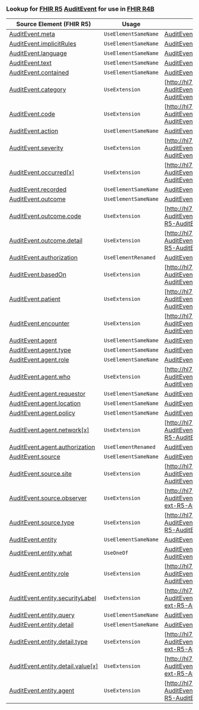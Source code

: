 ### Lookup for [FHIR R5](https://hl7.org/fhir/R5/) [AuditEvent](https://hl7.org/fhir/R5/AuditEvent.html) for use in [FHIR R4B](https://hl7.org/fhir/R4B/)

| Source Element (FHIR R5) | Usage | Target |
| -------------- | ----- | ------ |
| [AuditEvent.meta](https://hl7.org/fhir/R5/AuditEvent.html#resource) | `UseElementSameName` | [AuditEvent.meta](https://hl7.org/fhir/R4B/AuditEvent.html#resource) |
| [AuditEvent.implicitRules](https://hl7.org/fhir/R5/AuditEvent.html#resource) | `UseElementSameName` | [AuditEvent.implicitRules](https://hl7.org/fhir/R4B/AuditEvent.html#resource) |
| [AuditEvent.language](https://hl7.org/fhir/R5/AuditEvent.html#resource) | `UseElementSameName` | [AuditEvent.language](https://hl7.org/fhir/R4B/AuditEvent.html#resource) |
| [AuditEvent.text](https://hl7.org/fhir/R5/AuditEvent.html#resource) | `UseElementSameName` | [AuditEvent.text](https://hl7.org/fhir/R4B/AuditEvent.html#resource) |
| [AuditEvent.contained](https://hl7.org/fhir/R5/AuditEvent.html#resource) | `UseElementSameName` | [AuditEvent.contained](https://hl7.org/fhir/R4B/AuditEvent.html#resource) |
| [AuditEvent.category](https://hl7.org/fhir/R5/AuditEvent.html#resource) | `UseExtension` | [http://hl7.org/fhir/5.0/StructureDefinition/extension-AuditEvent.category](StructureDefinition-ext-R5-AuditEvent.category.html) |
| [AuditEvent.code](https://hl7.org/fhir/R5/AuditEvent.html#resource) | `UseExtension` | [http://hl7.org/fhir/5.0/StructureDefinition/extension-AuditEvent.code](StructureDefinition-ext-R5-AuditEvent.code.html) |
| [AuditEvent.action](https://hl7.org/fhir/R5/AuditEvent.html#resource) | `UseElementSameName` | [AuditEvent.action](https://hl7.org/fhir/R4B/AuditEvent.html#resource) |
| [AuditEvent.severity](https://hl7.org/fhir/R5/AuditEvent.html#resource) | `UseExtension` | [http://hl7.org/fhir/5.0/StructureDefinition/extension-AuditEvent.severity](StructureDefinition-ext-R5-AuditEvent.severity.html) |
| [AuditEvent.occurred[x]](https://hl7.org/fhir/R5/AuditEvent.html#resource) | `UseExtension` | [http://hl7.org/fhir/5.0/StructureDefinition/extension-AuditEvent.occurred](StructureDefinition-ext-R5-AuditEvent.occurred.html) |
| [AuditEvent.recorded](https://hl7.org/fhir/R5/AuditEvent.html#resource) | `UseElementSameName` | [AuditEvent.recorded](https://hl7.org/fhir/R4B/AuditEvent.html#resource) |
| [AuditEvent.outcome](https://hl7.org/fhir/R5/AuditEvent.html#resource) | `UseElementSameName` | [AuditEvent.outcome](https://hl7.org/fhir/R4B/AuditEvent.html#resource) |
| [AuditEvent.outcome.code](https://hl7.org/fhir/R5/AuditEvent.html#resource) | `UseExtension` | [http://hl7.org/fhir/5.0/StructureDefinition/extension-AuditEvent.outcome.code](StructureDefinition-ext-R5-AuditEvent.ou.code.html) |
| [AuditEvent.outcome.detail](https://hl7.org/fhir/R5/AuditEvent.html#resource) | `UseExtension` | [http://hl7.org/fhir/5.0/StructureDefinition/extension-AuditEvent.outcome.detail](StructureDefinition-ext-R5-AuditEvent.ou.detail.html) |
| [AuditEvent.authorization](https://hl7.org/fhir/R5/AuditEvent.html#resource) | `UseElementRenamed` | [AuditEvent.purposeOfEvent](https://hl7.org/fhir/R4B/AuditEvent.html#resource) |
| [AuditEvent.basedOn](https://hl7.org/fhir/R5/AuditEvent.html#resource) | `UseExtension` | [http://hl7.org/fhir/5.0/StructureDefinition/extension-AuditEvent.basedOn](StructureDefinition-ext-R5-AuditEvent.basedOn.html) |
| [AuditEvent.patient](https://hl7.org/fhir/R5/AuditEvent.html#resource) | `UseExtension` | [http://hl7.org/fhir/5.0/StructureDefinition/extension-AuditEvent.patient](StructureDefinition-ext-R5-AuditEvent.patient.html) |
| [AuditEvent.encounter](https://hl7.org/fhir/R5/AuditEvent.html#resource) | `UseExtension` | [http://hl7.org/fhir/5.0/StructureDefinition/extension-AuditEvent.encounter](StructureDefinition-ext-R5-AuditEvent.encounter.html) |
| [AuditEvent.agent](https://hl7.org/fhir/R5/AuditEvent.html#resource) | `UseElementSameName` | [AuditEvent.agent](https://hl7.org/fhir/R4B/AuditEvent.html#resource) |
| [AuditEvent.agent.type](https://hl7.org/fhir/R5/AuditEvent.html#resource) | `UseElementSameName` | [AuditEvent.agent.type](https://hl7.org/fhir/R4B/AuditEvent.html#resource) |
| [AuditEvent.agent.role](https://hl7.org/fhir/R5/AuditEvent.html#resource) | `UseElementSameName` | [AuditEvent.agent.role](https://hl7.org/fhir/R4B/AuditEvent.html#resource) |
| [AuditEvent.agent.who](https://hl7.org/fhir/R5/AuditEvent.html#resource) | `UseExtension` | [http://hl7.org/fhir/5.0/StructureDefinition/extension-AuditEvent.agent.who](StructureDefinition-ext-R5-AuditEvent.ag.who.html) |
| [AuditEvent.agent.requestor](https://hl7.org/fhir/R5/AuditEvent.html#resource) | `UseElementSameName` | [AuditEvent.agent.requestor](https://hl7.org/fhir/R4B/AuditEvent.html#resource) |
| [AuditEvent.agent.location](https://hl7.org/fhir/R5/AuditEvent.html#resource) | `UseElementSameName` | [AuditEvent.agent.location](https://hl7.org/fhir/R4B/AuditEvent.html#resource) |
| [AuditEvent.agent.policy](https://hl7.org/fhir/R5/AuditEvent.html#resource) | `UseElementSameName` | [AuditEvent.agent.policy](https://hl7.org/fhir/R4B/AuditEvent.html#resource) |
| [AuditEvent.agent.network[x]](https://hl7.org/fhir/R5/AuditEvent.html#resource) | `UseExtension` | [http://hl7.org/fhir/5.0/StructureDefinition/extension-AuditEvent.agent.network](StructureDefinition-ext-R5-AuditEvent.ag.network.html) |
| [AuditEvent.agent.authorization](https://hl7.org/fhir/R5/AuditEvent.html#resource) | `UseElementRenamed` | [AuditEvent.agent.purposeOfUse](https://hl7.org/fhir/R4B/AuditEvent.html#resource) |
| [AuditEvent.source](https://hl7.org/fhir/R5/AuditEvent.html#resource) | `UseElementSameName` | [AuditEvent.source](https://hl7.org/fhir/R4B/AuditEvent.html#resource) |
| [AuditEvent.source.site](https://hl7.org/fhir/R5/AuditEvent.html#resource) | `UseExtension` | [http://hl7.org/fhir/5.0/StructureDefinition/extension-AuditEvent.source.site](StructureDefinition-ext-R5-AuditEvent.so.site.html) |
| [AuditEvent.source.observer](https://hl7.org/fhir/R5/AuditEvent.html#resource) | `UseExtension` | [http://hl7.org/fhir/5.0/StructureDefinition/extension-AuditEvent.source.observer](StructureDefinition-ext-R5-AuditEvent.so.observer.html) |
| [AuditEvent.source.type](https://hl7.org/fhir/R5/AuditEvent.html#resource) | `UseExtension` | [http://hl7.org/fhir/5.0/StructureDefinition/extension-AuditEvent.source.type](StructureDefinition-ext-R5-AuditEvent.so.type.html) |
| [AuditEvent.entity](https://hl7.org/fhir/R5/AuditEvent.html#resource) | `UseElementSameName` | [AuditEvent.entity](https://hl7.org/fhir/R4B/AuditEvent.html#resource) |
| [AuditEvent.entity.what](https://hl7.org/fhir/R5/AuditEvent.html#resource) | `UseOneOf` | [AuditEvent.entity.what](https://hl7.org/fhir/R4B/AuditEvent.html#resource)<br />[AuditEvent.entity.what](https://hl7.org/fhir/R4B/AuditEvent.html#resource) |
| [AuditEvent.entity.role](https://hl7.org/fhir/R5/AuditEvent.html#resource) | `UseExtension` | [http://hl7.org/fhir/5.0/StructureDefinition/extension-AuditEvent.entity.role](StructureDefinition-ext-R5-AuditEvent.en.role.html) |
| [AuditEvent.entity.securityLabel](https://hl7.org/fhir/R5/AuditEvent.html#resource) | `UseExtension` | [http://hl7.org/fhir/5.0/StructureDefinition/extension-AuditEvent.entity.securityLabel](StructureDefinition-ext-R5-AuditEvent.en.securityLabel.html) |
| [AuditEvent.entity.query](https://hl7.org/fhir/R5/AuditEvent.html#resource) | `UseElementSameName` | [AuditEvent.entity.query](https://hl7.org/fhir/R4B/AuditEvent.html#resource) |
| [AuditEvent.entity.detail](https://hl7.org/fhir/R5/AuditEvent.html#resource) | `UseElementSameName` | [AuditEvent.entity.detail](https://hl7.org/fhir/R4B/AuditEvent.html#resource) |
| [AuditEvent.entity.detail.type](https://hl7.org/fhir/R5/AuditEvent.html#resource) | `UseExtension` | [http://hl7.org/fhir/5.0/StructureDefinition/extension-AuditEvent.entity.detail.type](StructureDefinition-ext-R5-AuditEvent.en.de.type.html) |
| [AuditEvent.entity.detail.value[x]](https://hl7.org/fhir/R5/AuditEvent.html#resource) | `UseExtension` | [http://hl7.org/fhir/5.0/StructureDefinition/extension-AuditEvent.entity.detail.value](StructureDefinition-ext-R5-AuditEvent.en.de.value.html) |
| [AuditEvent.entity.agent](https://hl7.org/fhir/R5/AuditEvent.html#resource) | `UseExtension` | [http://hl7.org/fhir/5.0/StructureDefinition/extension-AuditEvent.entity.agent](StructureDefinition-ext-R5-AuditEvent.en.agent.html) |
